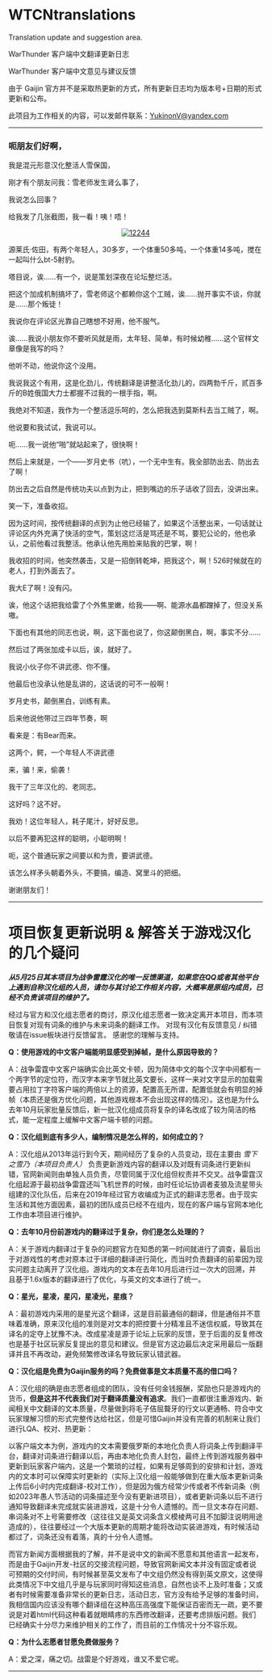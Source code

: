 # WTCNtranslations
Translation update and suggestion area.

WarThunder 客户端中文翻译更新日志

WarThunder 客户端中文意见与建议反馈

由于 Gaijin 官方并不是采取热更新的方式，所有更新日志均为版本号+日期的形式更新和公布。

此项目为工作相关的内容，可以发邮件联系：YukinonV@yandex.com

***
### 呃朋友们好啊，

我是混元形意汉化整活人雪保国，

刚才有个朋友问我：雪老师发生肾么事了，

我说怎么回事？

给我发了几张截图，我一看！咦！唔！ 

<div align=center>
<a href="https://ibb.co/Vx3kyPp"><img src="https://i.ibb.co/9hGdXC3/12244.png" alt="12244" border="0"></a>
</div>

源莱氏·佐田，有两个年轻人，30多岁，一个体重50多吨，一个体重14多吨，搅在一起叫什么bt-5射豹。

塔目说，诶……有一个，说是策划深夜在论坛整烂活。

把这个加成机制搞坏了，雪老师这个都赖你这个工贼，诶……抛开事实不谈，你就是……那个叛徒！

我说你在评论区光靠自己瞎想不好用，他不服气。 

诶……我说小朋友你不要听风就是雨，太年轻、简单，有时候幼稚……这个官样文章像是我写的吗？

他听不动，他说你这个没用。

我说我这个有用，这是化劲儿，传统翻译是讲整活化劲儿的，四两勃千斤，贰百多斤的B姓俄国大力士都握不过我的一根手指，啊。

我绝对不知道，我作为一个整活逗乐呵的，怎么把我选到莫斯科去当工贼了，啊。

他说要和我试试，我说可以。

呃……我一说他“啪”就站起来了，很快啊！

然后上来就是，一个——岁月史书（吭），一个无中生有。我全部防出去、防出去了啊！

防出去之后自然是传统功夫以点到为止，把到嘴边的乐子话收了回去，没讲出来。

笑一下，准备收招。

因为这时间，按传统翻译的点到为止他已经输了，如果这个活整出来，一句话就让评论区内外充满了快活的空气，策划这烂活是骂还是不骂，要犯公论的，他也承认，之前他看过我整活。他承认他先用脸来贴我的巴掌，啊！

我收招的时间，他突然袭击，又是一招倒转乾坤，把我这个，啊！526时候就在的老人，打到外面去了。

我大E了啊！没有闪。

诶，他这个话把我给雷了个外焦里嫩，给我——啊、能源水晶都蹭掉了，但没关系嗷。

下面也有其他的同志也说，啊，这下面也说了，你这颠倒黑白，啊，事实不分……

然后过了两张加成卡以后，诶，就好了。 

我说小伙子你不讲武德、你不懂。

他最后也没承认他是乱讲的，这话说的可不一般啊！

岁月史书，颠倒黑白，训练有素。

后来他说他带过三四年节奏，啊

看来是：有Bear而来。

这两个，鳄，一个年轻人不讲武德

来，骗！来，偷袭！

我干了三年汉化的、老同志。

这好吗？这不好。

我劝！这位年轻人，耗子尾汁，好好反思。

以后不要再犯这样的聪明，小聪明啊！

呃，这个普通玩家之间要以和为贵，要讲武德。

该怎么样矛头朝着外头，不要搞，编造、窝里斗的把细。

谢谢朋友们！

***

# 项目恢复更新说明 & 解答关于游戏汉化的几个疑问


***从5月25日其本项目为战争雷霆汉化的唯一反馈渠道，如果您在QQ或者其他平台上遇到自称汉化组的人员，请勿与其讨论工作相关内容，大概率是原组内成员，已经不负责该项目的维护了。***

经过与官方和汉化组志愿者的商讨，原汉化组志愿者一致决定离开本项目，而本项目恢复对现有词条的维护与未来词条的翻译工作。
对现有汉化有反馈意见 / 纠错敬请在issue板块进行反馈留言。
感谢您的理解与支持。

**Q：使用游戏的中文客户端能明显感受到掉帧，是什么原因导致的？**

A：战争雷霆中文客户端确实会比英文卡顿，因为简体中文的每个汉字中间都有一个两字节的定位符，而汉字本来字节就比英文要长，这样一来对文字显示的加载需要占用拉丁字符客户端的两倍以上的资源，配置高无所谓，配置低就会有明显的掉帧（本质还是俄方优化问题，其他游戏根本不会出现这样的情况）。这也是为什么去年10月玩家批量反馈后，新一批汉化组成员将复杂的译名改成了较为简洁的格式，能一定程度上缓解中文客户端卡顿的问题。

**Q：汉化组到底有多少人，编制情况是怎么样的，如何成立的？**

A：汉化组从2013年运行到今天，期间经历了复杂的人员变动，现在主要由 *雪下之雪乃（本项目负责人）* 负责更新游戏内容的翻译以及对既有词条进行更新纠错，官网新闻则由单独人员负责，尽管同属于汉化组但权责并不交叉。战争雷霆汉化组起源于最初战争雷霆还叫飞机世界的时候，由时任论坛协调者麦狼及流星带头组建的汉化队伍，后来在2019年经过官方收编成为正式的翻译志愿者。由于现实生活和其他方面因素，最初的团队成员已经不在组内，现在的客户端与官网本地化工作由本项目进行维护。

**Q：去年10月份前游戏内的翻译过于复杂，你们是怎么处理的？**

A：关于游戏内翻译过于复杂的问题官方在知悉的第一时间就进行了调查，最后出于对游戏性的考虑对原本过于详细的翻译进行简化，而当时负责翻译的前辈因为现实问题主动离开了汉化组。游戏内的文本在去年10月后进行过一次大的回溯，并且基于1.6x版本的翻译进行了优化，与英文的文本进行了统一。

**Q：星光，星凌，星闪，星凌光，星痕？**

A：最初游戏内采用的是星光这个翻译，这是目前最通俗的翻译，但是通俗并不意味着准确，原来汉化组的准则是对文本的把控要十分精准且不迷信权威，导致其在译名的定夺上犹豫不决。改成星凌是源于论坛上玩家的反馈，至于后面的反复修改也是基于社区玩家反复提出的意见和建议。但是官方这边最后决定采用最后一版翻译并且不再改动，避免频繁修改译名导致玩家认错武器。

**Q：汉化组是免费为Gaijin服务的吗？免费做事是文本质量不高的借口吗？**

A：汉化组的确是由志愿者组成的团队，没有任何金钱报酬，奖励也只是游戏内的货币，**但是这并不代表我们对于翻译质量没有追求**。我们一直都很注重游戏内、新闻相关中文翻译的文本质量，尽量做到将毛子佶屈聱牙的行文以更通畅、符合中文玩家理解习惯的形式完整传达给社区，但是可惜Gaijin并没有完善的机制来让我们进行LQA、校对、热更新：

以客户端文本为例，游戏内的文本需要俄罗斯的本地化负责人将词条上传到翻译平台，翻译对词条进行翻译以后，再由本地化负责人封包，最终上传到游戏服务器中更新到玩家客户端内，这是一个繁琐的过程，如果有足够周到的安排和计划，游戏内的文本时可以保障实时更新的（实际上汉化组一般能够做到在重大版本更新词条上传后6小时内完成翻译-校对工作），但是因为俄方经常少传或者不传新词条（例如2023年愚人节活动的词条描述至今没有更新进项目），或者更新词条以后不进行通知导致翻译未完成就实装进游戏，这是十分令人遗憾的。而一旦文本存在问题、串词条对不上号需要修改（这往往又是英文词条含义模棱两可且不加脚注说明用途造成的），往往要经过一个大版本更新的周期才能将改动实装进游戏，有时候活动都过了，词条还没有着落，真的十分令人遗憾。

而官方新闻方面根据我的了解，并不是说中文的新闻不愿意和其他语言一起发布，而是由于Gaijin开发-社区的交接流程问题，导致官网新闻文本并没有固定或者说可预期的交付时间，有时候甚至英文发布了中文组仍然没有得到英文原文，这使得此类情况下中文组几乎是与玩家同时得知这些消息，自然也谈不上及时准备；又或者有时候需要准备非常长的更新日志，活动日志，官方没有给予足够的准备时间，我相信国内应该没有哪个翻译组在这种高压高强度下能保证百密而无一疏，更不要说是对着html代码这种看着就眼睛疼的东西修改翻译，还要考虑排版问题。我们已经确实十分尽力来维护相关的工作了，而目前的工作情况十分不容乐观。

**Q：为什么志愿者甘愿免费做服务？**

A：爱之深，痛之切。战雷是个好游戏，谁又不爱它呢。

***

